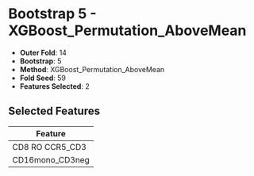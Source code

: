 # Bootstrap 5 - XGBoost_Permutation_AboveMean

- **Outer Fold**: 14
- **Bootstrap**: 5
- **Method**: XGBoost_Permutation_AboveMean
- **Fold Seed**: 59
- **Features Selected**: 2

## Selected Features

| Feature |
|---------|
| CD8 RO CCR5_CD3 |
| CD16mono_CD3neg |
